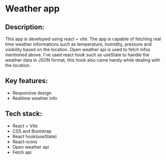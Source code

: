 # Weather app 
## Description: 
This app is developed using react + vite. The app is capable of fetching real time weather informations such as
temperature, humidity, pressure and visibility based on the location. Open weather api is used to fetch 
infos mentioned above. I've used react hook such as useState to handle the weather data in JSON format,
this hook also came handy while dealing with the location.

## Key features:
* Responsive design
* Realtime weather info

## Tech stack:
* React + Vite
* CSS and Bootstrap
* React hook(useState)
* React-icons
* Open weather api
* Fetch api
